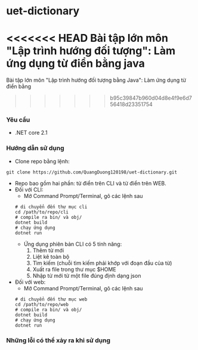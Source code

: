 # uet-dictionary
<<<<<<< HEAD
Bài tập lớn môn "Lập trình hướng đối tượng": Làm ứng dụng từ điển bằng java
=======
Bài tập lớn môn "Lập trình hướng đối tượng bằng Java": Làm ứng dụng từ điển bằng
>>>>>>> b95c39847b960d04d8e4f9e6d756418d23351754

### Yêu cầu
* .NET core 2.1

### Hướng dẫn sử dụng
* Clone repo bằng lệnh:
```shell
git clone https://github.com/QuangDuong120198/uet-dictionary.git
```
* Repo bao gồm hai phần: từ điển trên CLI và từ điển trên WEB.
* Đối với CLI:
    * Mở Command Prompt/Terminal, gõ các lệnh sau
    ```shell
    # di chuyển đến thư mục cli
    cd /path/to/repo/cli
    # compile ra bin/ và obj/
    dotnet build
    # chạy ứng dụng
    dotnet run
    ```
    * Ứng dụng phiên bản CLI có 5 tính năng:
        1. Thêm từ mới
        2. Liệt kê toàn bộ
        3. Tìm kiếm (chuỗi tìm kiếm phải khớp với đoạn đầu của từ)
        4. Xuất ra file trong thư mục $HOME
        5. Nhập từ mới từ một file đúng định dạng json
* Đối với web:
    * Mở Command Prompt/Terminal, gõ các lệnh sau
    ```shell
    # di chuyển đến thư mục web
    cd /path/to/repo/web
    # compile ra bin/ và obj/
    dotnet build
    # chạy ứng dụng
    dotnet run
    ```

### Những lỗi có thể xảy ra khi sử dụng
